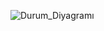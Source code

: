 
![Durum_Diyagramı](https://github.com/user-attachments/assets/d77e85a0-83c5-4aa5-9d02-f120147aaf6c)
